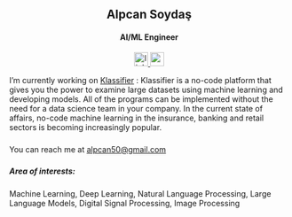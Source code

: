 <h2 align="center">Alpcan Soydaş</h2>
<h4 align="center">AI/ML Engineer</h4>


<div align="center">
  <a href="https://linkedin.com/in/alpcansoydas" target="_blank">
    <img src="https://img.shields.io/static/v1?message=LinkedIn&logo=linkedin&label=&color=0077B5&logoColor=white&labelColor=&style=for-the-badge" height="25" alt="linkedin logo"  />
 
  <a href="https://mail.google.com/mail/?view=cm&fs=1&to=alpcan50@gmail.com&su=SUBJECT&body=BODY&bcc=alpcan50@gmail.com" target="_blank">
    <img src="https://img.shields.io/static/v1?message=Gmail&logo=gmail&label=&color=D14836&logoColor=white&labelColor=&style=for-the-badge" height="25" alt="gmail logo"  />
  </a>
</div>


I’m currently working on [Klassifier](https://klassifier.com/home) : Klassifier is a no-code platform that gives you the power to examine large datasets using machine learning and developing models. All of the programs can be implemented without the need for a data science team in your company. In the current state of affairs, no-code machine learning in the insurance, banking and retail sectors is becoming increasingly popular.

###

You can reach me at alpcan50@gmail.com

###

##### Area of interests:
Machine Learning,
Deep Learning,
Natural Language Processing,
Large Language Models,
Digital Signal Processing,
Image Processing
